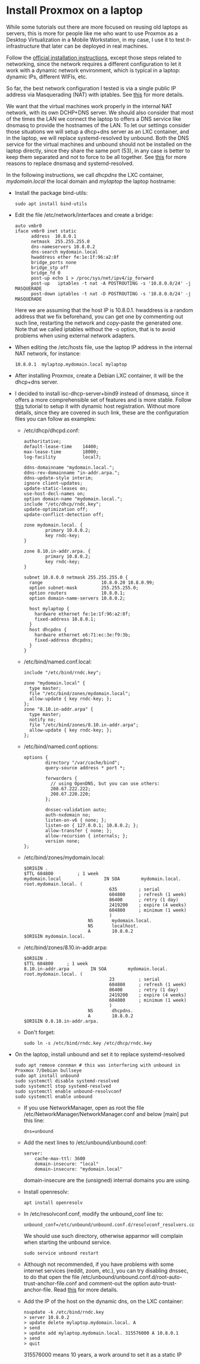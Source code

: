 # Install Proxmox on a laptop

While some tutorials out there are more focused on reusing old laptops as
servers, this is more for people like me who want to use Proxmox as a Desktop
Virtualization in a Mobile Workstation, in my case, I use it to test
it-infrastructure that later can be deployed in real machines.

Follow the [official installation
instructions](https://pve.proxmox.com/wiki/Install_Proxmox_VE_on_Debian_Buster),
except those steps related to networking, since the network requires a different
configuration to let it work with a dynamic network environment, which is
typical in a laptop: dynamic IPs, different WIFIs, etc.

So far, the best network configuration I tested is via a single public IP
address via Masquerading (NAT) with iptables. See
[this](https://pve.proxmox.com/wiki/Network_Configuration) for more details.

We want that the virtual machines work properly in the internal NAT network,
with its own DCHP+DNS server. We should also consider that most of the times the
LAN we connect the laptop to offers a DNS service like dnsmasq to provide the
hostnames of the LAN.  To let our settings consider those situations we will
setup a dhcp+dns server as an LXC container, and in the laptop, we will replace
systemd-resolved by unbound.  Both the DNS service for the virtual machines and
unbound should not be installed on the laptop directly, since they share the
same port (53), in any case is better to keep them separated and not to force to
be all together. See
[this](https://www.sidn.nl/en/news-and-blogs/evaluation-of-validating-resolvers-on-linux-unbound-and-knot-resolver-recommended)
for more reasons to replace dnsmasq and systemd-resolved.

In the following instructions, we call _dhcpdns_ the LXC container,
_mydomain.local_ the local domain and _mylaptop_ the laptop hostname:

- Install the package bind-utils:
  ```
  sudo apt install bind-utils
  ```

- Edit the file /etc/network/interfaces and create a bridge:

  ```
  auto vmbr0
  iface vmbr0 inet static
        address  10.8.0.1
        netmask  255.255.255.0
        dns-nameservers 10.8.0.2
        dns-search mydomain.local
        hwaddress ether fe:1e:1f:96:a2:8f
        bridge_ports none
        bridge_stp off
        bridge_fd 0
        post-up echo 1 > /proc/sys/net/ipv4/ip_forward
        post-up   iptables -t nat -A POSTROUTING -s '10.8.0.0/24' -j MASQUERADE
        post-down iptables -t nat -D POSTROUTING -s '10.8.0.0/24' -j MASQUERADE
  ```
  
  Here we are assuming that the host IP is 10.8.0.1.  hwaddress is a random
  address that we fix beforehand, you can get one by commenting out such line,
  restarting the network and copy-paste the generated one. Note that we called
  iptables without the -o option, that is to avoid problems when using external
  network adapters.

- When editing the /etc/hosts file, use the laptop IP address in the internal
  NAT network, for instance:

  ```
  10.8.0.1	mylaptop.mydomain.local mylaptop
  ```

- After installing Proxmox, create a Debian LXC container, it will be the
  dhcp+dns server.

- I decided to install isc-dhcp-server+bind9 instead of dnsmasq, since it offers
  a more comprehensible set of features and is more stable.  Follow
  [this](https://talk-about-it.ca/setup-bind9-with-isc-dhcp-server-dynamic-host-registration/)
  tutorial to setup it with dynamic host registration. Without more details,
  since they are covered in such link, these are the configuration files you can
  follow as examples:

  - /etc/dhcp/dhcpd.conf:

    ```
    authoritative;
    default-lease-time    14400;
    max-lease-time        18000;
    log-facility          local7;

    ddns-domainname "mydomain.local.";
    ddns-rev-domainname "in-addr.arpa.";
    ddns-update-style interim;
    ignore client-updates;
    update-static-leases on;
    use-host-decl-names on;
    option domain-name "mydomain.local.";
    include "/etc/dhcp/rndc.key";
    update-optimization off;
    update-conflict-detection off;

    zone mydomain.local. {
            primary 10.8.0.2;
            key rndc-key;
    }

    zone 8.10.in-addr.arpa. {
            primary 10.8.0.2;
            key rndc-key;
    }

    subnet 10.8.0.0 netmask 255.255.255.0 {
      range                      10.8.0.20 10.8.0.99;
      option subnet-mask         255.255.255.0;
      option routers             10.8.0.1;
      option domain-name-servers 10.8.0.2;

      host mylaptop {
        hardware ethernet fe:1e:1f:96:a2:8f;
        fixed-address 10.8.0.1;
      }
      host dhcpdns {
        hardware ethernet e6:71:ec:3e:f9:3b;
        fixed-address dhcpdns;
      }
    }
    ```

  - /etc/bind/named.conf.local:

    ```
    include "/etc/bind/rndc.key";
    
    zone "mydomain.local" {
      type master;
      file "/etc/bind/zones/mydomain.local";
      allow-update { key rndc-key; };
    };
    zone "8.10.in-addr.arpa" {
      type master;
      notify no;
      file "/etc/bind/zones/8.10.in-addr.arpa";
      allow-update { key rndc-key; };
    };
    
    ```

  - /etc/bind/named.conf.options:
    ```
    options {
            directory "/var/cache/bind";
            query-source address * port *;
    
            forwarders {
              // using OpenDNS, but you can use others:
              208.67.222.222;
              208.67.220.220;
            };
    
            dnssec-validation auto;
            auth-nxdomain no;
            listen-on-v6 { none; };
            listen-on { 127.0.0.1; 10.8.0.2; };
            allow-transfer { none; };
            allow-recursion { internals; };
            version none;
    };
    ```

  - /etc/bind/zones/mydomain.local:
    ```
    $ORIGIN .
    $TTL 604800         ; 1 week
    mydomain.local                IN SOA        mydomain.local. root.mydomain.local. (
                                    635        ; serial
                                    604800     ; refresh (1 week)
                                    86400      ; retry (1 day)
                                    2419200    ; expire (4 weeks)
                                    604800     ; minimum (1 week)
                                    )
                            NS       mydomain.local.
                            NS       localhost.
                            A        10.8.0.2
    $ORIGIN mydomain.local.
    ```
    
  - /etc/bind/zones/8.10.in-addr.arpa:
    ```
    $ORIGIN .
    $TTL 604800     ; 1 week
    8.10.in-addr.arpa        IN SOA        mydomain.local. root.mydomain.local. (
                                    23         ; serial
                                    604800     ; refresh (1 week)
                                    86400      ; retry (1 day)
                                    2419200    ; expire (4 weeks)
                                    604800     ; minimum (1 week)
                                    )
                            NS       dhcpdns.
                            A        10.8.0.2
    $ORIGIN 0.8.10.in-addr.arpa.
    ```

  - Don't forget:
    ```
    sudo ln -s /etc/bind/rndc.key /etc/dhcp/rndc.key
    ```

- On the laptop, install unbound and set it to replace systemd-resolved
  ```
  sudo apt remove connman # this was interfering with unbound in Proxmox 7/Debian bullseye
  sudo apt install unbound
  sudo systemctl disable systemd-resolved
  sudo systemctl stop systemd-resolved
  sudo systemctl enable unbound-resolvconf
  sudo systemctl enable unbound
  ```
  - If you use NetworkManager, open as root the file /etc/NetworkManager/NetworkManager.conf and below [main]
    put this line:
    ```
    dns=unbound
    ```
  - Add the next lines to /etc/unbound/unbound.conf:
    ```
    server:
        cache-max-ttl: 3600
        domain-insecure: "local"
        domain-insecure: "mydomain.local"
    ```
    domain-insecure are the (unsigned) internal domains you are using.

  - Install openresolv:

    ```
    apt install openresolv
    ```
    
  - In /etc/resolvconf.conf, modify the unbound_conf line to:
    ```
    unbound_conf=/etc/unbound/unbound.conf.d/resolvconf_resolvers.conf
    ```
    We should use such directory, otherwise apparmor will complain when starting
    the unbound service.
    ```
    sudo service unbound restart
    ```
    
  - Although not recommended, if you have problems with some internet services
    (reddit, zoom, etc.), you can try disabling dnssec, to do that open the file
    /etc/unbound/unbound.conf.d/root-auto-trust-anchor-file.conf and comment-out
    the option auto-trust-anchor-file. Read
    [this](https://www.nlnetlabs.nl/documentation/unbound/howto-turnoff-dnssec/)
    for more details.

  - Add the IP of the host on the dynamic dns, on the LXC container:
    ```
    nsupdate -k /etc/bind/rndc.key
    > server 10.8.0.2
    > update delete mylaptop.mydomain.local. A
    > send
    > update add mylaptop.mydomain.local. 315576000 A 10.8.0.1
    > send
    > quit
    ```
    315576000 means 10 years, a work around to set it as a static IP
